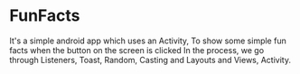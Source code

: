 # FunFacts
It's a simple android app which uses an Activity, To show some simple fun facts when the button on the screen is clicked
In the process, we go through Listeners, Toast, Random, Casting and Layouts and Views, Activity.
